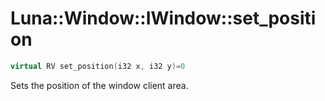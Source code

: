 # Luna::Window::IWindow::set_position

```c++
virtual RV set_position(i32 x, i32 y)=0
```

Sets the position of the window client area. 

